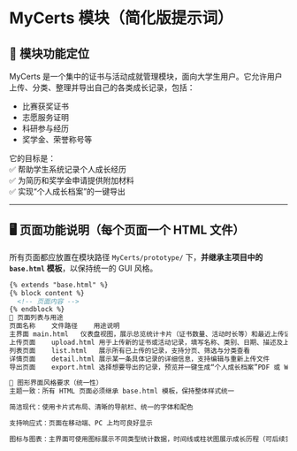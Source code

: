 # MyCerts 模块（简化版提示词）

## 🎯 模块功能定位

MyCerts 是一个集中的证书与活动成就管理模块，面向大学生用户。它允许用户上传、分类、整理并导出自己的各类成长记录，包括：

- 比赛获奖证书
- 志愿服务证明
- 科研参与经历
- 奖学金、荣誉称号等

它的目标是：  
✅ 帮助学生系统记录个人成长经历  
✅ 为简历和奖学金申请提供附加材料  
✅ 实现“个人成长档案”的一键导出

---

## 🖥️ 页面功能说明（每个页面一个 HTML 文件）

所有页面都应放置在模块路径 `MyCerts/prototype/` 下，**并继承主项目中的 `base.html` 模板**，以保持统一的 GUI 风格。

```html
{% extends "base.html" %}
{% block content %}
  <!-- 页面内容 -->
{% endblock %}
📌 页面列表与用途
页面名称	文件路径	用途说明
主界面	main.html	仪表盘视图，展示总览统计卡片（证书数量、活动时长等）和最近上传记录
上传页面	upload.html	用于上传新的证书或活动记录，填写名称、类别、日期、描述及上传文件
列表页面	list.html	展示所有已上传的记录，支持分页、筛选与分类查看
详情页面	detail.html	展示某一条具体记录的详细信息，支持编辑与重新上传文件
导出页面	export.html	选择想要导出的记录，预览并一键生成“个人成长档案”PDF 或 Word 文件

🎨 图形界面风格要求（统一性）
主题一致：所有 HTML 页面必须继承 base.html 模板，保持整体样式统一

简洁现代：使用卡片式布局、清晰的导航栏、统一的字体和配色

支持响应式：页面在移动端、PC 上均可良好显示

图标与图表：主界面可使用图标展示不同类型统计数据，时间线或柱状图展示成长历程（可后续实现）